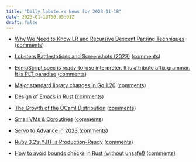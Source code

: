 ```yaml
---
title: "Daily lobste.rs News for 2023-01-18"
date: 2023-01-18T00:05:01Z
draft: false
---
```






- [Why We Need to Know LR and Recursive Descent Parsing Techniques](https://tratt.net/laurie/blog/2023/why_we_need_to_know_lr_and_recursive_descent_parsing_techniques.html)
  ([comments](https://lobste.rs/s/oq54qt/why_we_need_know_lr_recursive_descent))



- [Lobsters Battlestations and Screenshots (2023)]()
  ([comments](https://lobste.rs/s/wkeaed/lobsters_battlestations_screenshots))



- [EcmaScript spec is ready-to-use interpreter. It is attribute affix grammar. It is PLT paradise](https://github.com/rust-lang/rfcs/pull/3355#issuecomment-1385713351)
  ([comments](https://lobste.rs/s/ylzyde/ecmascript_spec_is_ready_use_interpreter))



- [Major standard library changes in Go 1.20](https://blog.carlmjohnson.net/post/2023/golang-120-arenas-errors-responsecontroller/)
  ([comments](https://lobste.rs/s/kj74hc/major_standard_library_changes_go_1_20))



- [Design of Emacs in Rust](https://coredumped.dev/2023/01/17/design-of-emacs-in-rust/)
  ([comments](https://lobste.rs/s/whnubn/design_emacs_rust))



- [The Growth of the OCaml Distribution](https://ocamlpro.com/blog/2023_01_02_ocaml_distribution)
  ([comments](https://lobste.rs/s/etyxgs/growth_ocaml_distribution))



- [Small VMs & Coroutines](https://blog.dziban.net/coroutines/)
  ([comments](https://lobste.rs/s/jrp9gv/small_vms_coroutines))



- [Servo to Advance in 2023](https://servo.org/blog/2023/01/16/servo-2023/)
  ([comments](https://lobste.rs/s/yvkxmt/servo_advance_2023))



- [Ruby 3.2’s YJIT is Production-Ready](https://shopify.engineering/ruby-yjit-is-production-ready)
  ([comments](https://lobste.rs/s/rnhcte/ruby_3_2_s_yjit_is_production_ready))



- [How to avoid bounds checks in Rust (without unsafe!)](https://shnatsel.medium.com/how-to-avoid-bounds-checks-in-rust-without-unsafe-f65e618b4c1e)
  ([comments](https://lobste.rs/s/yibs3k/how_avoid_bounds_checks_rust_without))


